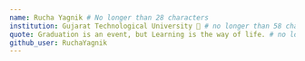 ```yaml
---
name: Rucha Yagnik # No longer than 28 characters
institution: Gujarat Technological University 🚩 # no longer than 58 characters
quote: Graduation is an event, but Learning is the way of life. # no longer than 100 characters, avoid using quotes(") to guarantee the format remains the same.
github_user: RuchaYagnik
---
```

